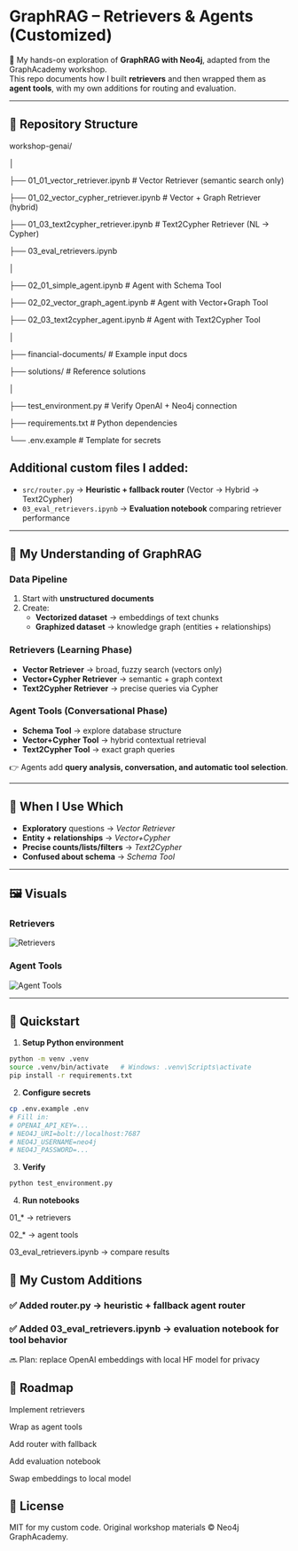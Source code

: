 # GraphRAG – Retrievers & Agents (Customized)

🚀 My hands-on exploration of **GraphRAG with Neo4j**, adapted from the GraphAcademy workshop.  
This repo documents how I built **retrievers** and then wrapped them as **agent tools**, with my own additions for routing and evaluation.

---

## 📂 Repository Structure
workshop-genai/

│

├── 01_01_vector_retriever.ipynb # Vector Retriever (semantic search only)

├── 01_02_vector_cypher_retriever.ipynb # Vector + Graph Retriever (hybrid)

├── 01_03_text2cypher_retriever.ipynb # Text2Cypher Retriever (NL → Cypher)

├── 03_eval_retrievers.ipynb

│

├── 02_01_simple_agent.ipynb # Agent with Schema Tool

├── 02_02_vector_graph_agent.ipynb # Agent with Vector+Graph Tool

├── 02_03_text2cypher_agent.ipynb # Agent with Text2Cypher Tool

│

├── financial-documents/ # Example input docs

├── solutions/ # Reference solutions

│

├── test_environment.py # Verify OpenAI + Neo4j connection

├── requirements.txt # Python dependencies

└── .env.example # Template for secrets


## Additional custom files I added:

- `src/router.py` → **Heuristic + fallback router** (Vector → Hybrid → Text2Cypher)  
- `03_eval_retrievers.ipynb` → **Evaluation notebook** comparing retriever performance

---

## 🧠 My Understanding of GraphRAG

### Data Pipeline
1. Start with **unstructured documents**
2. Create:
   - **Vectorized dataset** → embeddings of text chunks
   - **Graphized dataset** → knowledge graph (entities + relationships)

### Retrievers (Learning Phase)
- **Vector Retriever** → broad, fuzzy search (vectors only)
- **Vector+Cypher Retriever** → semantic + graph context
- **Text2Cypher Retriever** → precise queries via Cypher

### Agent Tools (Conversational Phase)
- **Schema Tool** → explore database structure
- **Vector+Cypher Tool** → hybrid contextual retrieval
- **Text2Cypher Tool** → exact graph queries

👉 Agents add **query analysis, conversation, and automatic tool selection**.

---

## 🔑 When I Use Which

- **Exploratory** questions → *Vector Retriever*
- **Entity + relationships** → *Vector+Cypher*
- **Precise counts/lists/filters** → *Text2Cypher*
- **Confused about schema** → *Schema Tool*

---

## 🖼️ Visuals

### Retrievers
![Retrievers](docs/images/retrievers.png)

### Agent Tools
![Agent Tools](docs/images/agent_tools.png)

---

## 🚀 Quickstart

1. **Setup Python environment**
```bash
python -m venv .venv
source .venv/bin/activate   # Windows: .venv\Scripts\activate
pip install -r requirements.txt
```

2. **Configure secrets**

```bash
cp .env.example .env
# Fill in:
# OPENAI_API_KEY=...
# NEO4J_URI=bolt://localhost:7687
# NEO4J_USERNAME=neo4j
# NEO4J_PASSWORD=...
```

3. **Verify**
```bash
python test_environment.py
```


4. **Run notebooks**

01_* → retrievers

02_* → agent tools

03_eval_retrievers.ipynb → compare results

## 🧩 My Custom Additions

### ✅ Added router.py → heuristic + fallback agent router

### ✅ Added 03_eval_retrievers.ipynb → evaluation notebook for tool behavior

🔜 Plan: replace OpenAI embeddings with local HF model for privacy

## 📌 Roadmap

 Implement retrievers

 Wrap as agent tools

 Add router with fallback

 Add evaluation notebook

 Swap embeddings to local model


## 📝 License

MIT for my custom code. Original workshop materials © Neo4j GraphAcademy.

